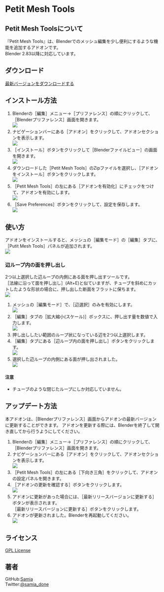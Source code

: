 # Petit Mesh Tools

## Petit Mesh Toolsについて

『Petit Mesh Tools』は、Blenderでのメッシュ編集を少し便利にするような機能を追加するアドオンです。  
Blender 2.83以降に対応しています。

## ダウンロード

[最新バージョンをダウンロードする](https://github.com/samia-done/Petit-Mesh-Tools/releases/latest/download/petit_mesh_tools.zip)  

## インストール方法

1. Blenderの［編集］メニュー→［プリファレンス］の順にクリックして、［Blenderプリファレンス］画面を開きます。  
![](assets/images/20210110_161042.png)
1. ナビゲーションバーにある［アドオン］をクリックして、アドオンセクションを表示します。  
![](assets/images/20210110_161056.png)
1. ［インストール］ボタンをクリックして［Blenderファイルビュー］の画面を開きます。  
![](assets/images/20210110_161135.png)
1. ダウンロードした［Petit Mesh Tools］のZipファイルを選択し、［アドオンをインストール］ボタンをクリックします。  
![](assets/images/20210110_161347.png)
1. ［Petit Mesh Tools］の左にある［アドオンを有効化］にチェックをつけて、アドオンを有効にします。  
![](assets/images/20210110_161354.png)
1. ［Save Preferences］ボタンをクリックして、設定を保存します。  
![](assets/images/20210110_161551.png)

## 使い方

アドオンをインストールすると、メッシュの［編集モード］の［編集］タブに、［Putit Mesh Tools］パネルが追加されます。  
![](assets/images/20210110_162551.png)

### 辺ループ内の面を押し出し

2つ以上選択した辺ループの内側にある面を押し出すツールです。  
［法線に沿って面を押し出し］(Alt+E)と似ていますが、チューブを斜めにカットしたような形状の場合に、押し出した断面をフラットに保ちます。  
![](assets/images/20210110_162722.png)

1. メッシュの［編集モード］で、［辺選択］のみを有効にします。  
![](assets/images/20210110_162536.png)
1. ［編集］タブの［拡大縮小(スケール)］ボックスに、押し出す量を数値で入力します。  
![](assets/images/20210110_162551.png)
1. 押し出ししたい範囲のループ状になっている辺を2つ以上選択します。  
1. ［編集］タブにある［辺ループ内の面を押し出し］ボタンをクリックします。  
![](assets/images/20210110_162608.png)
1. 選択した辺ループの内側にある面が押し出されました。  
![](assets/images/20210110_162612.png)

#### 注意

- チューブのような閉じたループにしか対応していません。

## アップデート方法

本アドオンは、［Blenderプリファレンス］画面からアドオンの最新バージョンに更新することができます。
アドオンを更新する際には、Blenderを終了して開き直してから行うようにしてください。

1. Blenderの［編集］メニュー→［プリファレンス］の順にクリックして、［Blenderプリファレンス］画面を開きます。
1. ナビゲーションバーにある［アドオン］をクリックして、アドオンセクションを表示します。  
![](assets/images/20210110_161056.png)
1. ［Petit Mesh Tools］の左にある［下向き三角］をクリックして、アドオンの設定パネルを開きます。
1. ［アドオンの更新を確認する］ボタンをクリックします。  
![](assets/images/20210110_161609.png)
1. アドオンに更新があった場合には、［最新リリースバージョンに更新する］ボタンが表示されます。  
［最新リリースバージョンに更新する］ボタンをクリックします。
1. アドオンが更新されました。Blenderを再起動してください。  
![](assets/images/20210110_162128.png)

## ライセンス

[GPL License](./LICENCE)

## 著者

GitHub:[Samia](https://github.com/samia_done)  
Twitter:[@samia_done](https://twitter.com/samia_done)
